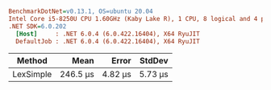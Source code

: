 ``` ini

BenchmarkDotNet=v0.13.1, OS=ubuntu 20.04
Intel Core i5-8250U CPU 1.60GHz (Kaby Lake R), 1 CPU, 8 logical and 4 physical cores
.NET SDK=6.0.202
  [Host]     : .NET 6.0.4 (6.0.422.16404), X64 RyuJIT
  DefaultJob : .NET 6.0.4 (6.0.422.16404), X64 RyuJIT


```
|    Method |     Mean |   Error |  StdDev |
|---------- |---------:|--------:|--------:|
| LexSimple | 246.5 μs | 4.82 μs | 5.73 μs |
